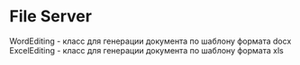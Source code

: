 # File Server

WordEditing - класс для генерации документа по шаблону формата docx
ExcelEditing - класс для генерации документа по шаблону формата xls
